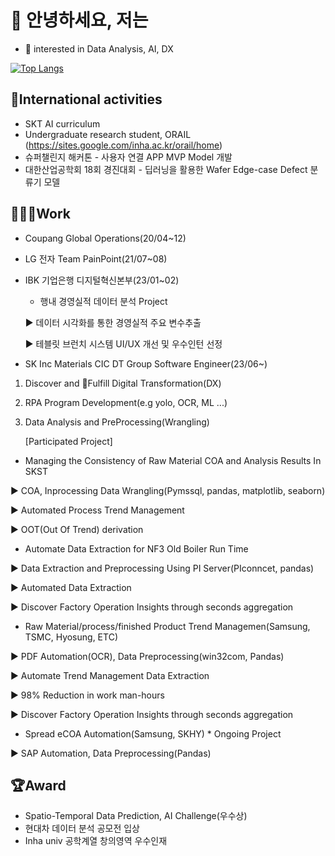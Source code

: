 # 👋 안녕하세요, 저는
- 👀 interested in Data Analysis, AI, DX

<!---
keemsub/keemsub is a ✨ special ✨ repository because its `README.md` (this file) appears on your GitHub profile.
You can click the Preview link to take a look at your changes.
--->

[![Top Langs](https://github-readme-stats.vercel.app/api/top-langs/?username=keemsub&layout=compact)](https://github.com/keemsub/github-readme-stats)

## 🏃International activities
- SKT AI curriculum
- Undergraduate research student, ORAIL (https://sites.google.com/inha.ac.kr/orail/home)
- 슈퍼챌린지 해커톤 - 사용자 연결 APP MVP Model 개발
- 대한산업공학회 18회 경진대회 - 딥러닝을 활용한 Wafer Edge-case Defect 분류기 모델

## 👨🏻‍💻Work
- Coupang Global Operations(20/04~12)
- LG 전자 Team PainPoint(21/07~08)
  
- IBK 기업은행 디지털혁신본부(23/01~02)
  
  - 행내 경영실적 데이터 분석 Project
  
  ▶ 데이터 시각화를 통한 경영실적 주요 변수추출
  
  ▶ 테블릿 브런치 시스템 UI/UX 개선 및 우수인턴 선정
  
- SK Inc Materials CIC DT Group Software Engineer(23/06~)
1. Discover and Fulfill Digital Transformation(DX)
2. RPA Program Development(e.g yolo, OCR, ML ...)
3. Data Analysis and PreProcessing(Wrangling)

   [Participated Project]
  - Managing the Consistency of Raw Material COA and Analysis Results In SKST
    
  ▶ COA, Inprocessing Data Wrangling(Pymssql, pandas, matplotlib, seaborn)

  ▶ Automated Process Trend Management
  
  ▶ OOT(Out Of Trend) derivation
  
  - Automate Data Extraction for NF3 Old Boiler Run Time
    
  ▶ Data Extraction and Preprocessing Using PI Server(PIconncet, pandas)
  
  ▶ Automated Data Extraction
  
  ▶ Discover Factory Operation Insights through seconds aggregation
  
  - Raw Material/process/finished Product Trend Managemen(Samsung, TSMC, Hyosung, ETC)
    
  ▶ PDF Automation(OCR), Data Preprocessing(win32com, Pandas)
  
  ▶ Automate Trend Management Data Extraction
  
  ▶ 98% Reduction in work man-hours
  
  ▶ Discover Factory Operation Insights through seconds aggregation
  
  
  - Spread eCOA Automation(Samsung, SKHY) * Ongoing Project
    
  ▶ SAP Automation, Data Preprocessing(Pandas)

## 🏆Award
- Spatio-Temporal Data Prediction, AI Challenge(우수상)
- 현대차 데이터 분석 공모전 입상
- Inha univ 공학계열 창의영역 우수인재

